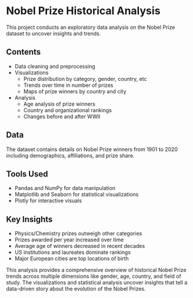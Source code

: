 # Nobel Prize Historical Analysis 

This project conducts an exploratory data analysis on the Nobel Prize dataset to uncover insights and trends.

## Contents

- Data cleaning and preprocessing  
- Visualizations
  - Prize distribution by category, gender, country, etc
  - Trends over time in number of prizes
  - Maps of prize winners by country and city
- Analysis
  - Age analysis of prize winners
  - Country and organizational rankings 
  - Changes before and after WWII

## Data

The dataset contains details on Nobel Prize winners from 1901 to 2020 including demographics, affiliations, and prize share.

## Tools Used

- Pandas and NumPy for data manipulation
- Matplotlib and Seaborn for statistical visualizations
- Plotly for interactive visuals

## Key Insights

- Physics/Chemistry prizes outweigh other categories
- Prizes awarded per year increased over time
- Average age of winners decreased in recent decades  
- US institutions and laureates dominate rankings
- Major European cities are top locations of birth  

This analysis provides a comprehensive overview of historical Nobel Prize trends across multiple dimensions like gender, age, country, and field of study. The visualizations and statistical analysis uncover insights that tell a data-driven story about the evolution of the Nobel Prizes.
